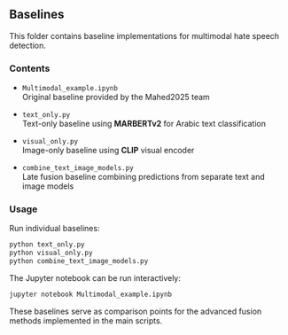 ## Baselines

This folder contains baseline implementations for multimodal hate speech detection.

### Contents

- `Multimodal_example.ipynb`  
  Original baseline provided by the Mahed2025 team  

- `text_only.py`  
  Text-only baseline using **MARBERTv2** for Arabic text classification  

- `visual_only.py`  
  Image-only baseline using **CLIP** visual encoder  

- `combine_text_image_models.py`  
  Late fusion baseline combining predictions from separate text and image models  


### Usage
Run individual baselines:
```bash
python text_only.py
python visual_only.py  
python combine_text_image_models.py
```

The Jupyter notebook can be run interactively:
```bash
jupyter notebook Multimodal_example.ipynb
```
These baselines serve as comparison points for the advanced fusion methods implemented in the main scripts.